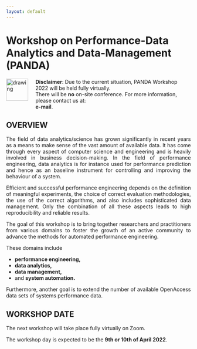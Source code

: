 ```yaml
---
layout: default
---
```

<h1><b>Workshop on Performance-Data Analytics and Data-Management</b> (PANDA) </h1>
<img src="https://cdn.pixabay.com/photo/2017/03/08/14/20/flat-2126885_1280.png" alt="drawing" width="60" ALIGN="left" style="margin-right: 20px; margin-bottom: 20px"/> 

<b>Disclaimer</b>: Due to the current situation, PANDA Workshop 2022 will be held fully virtually. <br style="line-height:10px">
There will be <b>no</b> on-site conference. For more information, please contact us at:  
<b>e-mail</b>.

<h2><b>OVERVIEW</b></h2>
<p style="text-align: justify;">The field of data analytics/science has grown significantly in recent years as a means to make sense of the vast amount of available data. It has come through every aspect of computer science and engineering and is heavily involved in business decision-making. In the field of performance engineering, data analytics is for instance used for performance prediction and hence as an baseline instrument for controlling and improving the behaviour of a system.</p> 
<p style="text-align: justify;">Efficient and successful performance engineering depends on the definition of meaningful experiments, the choice of correct evaluation methodologies, the use of the correct algorithms, and also includes sophisticated data management. Only the combination of all these aspects leads to high reproducibility and reliable results.</p>

<p style="text-align: justify;">The goal of this workshop is to bring together researchers and practitioners from various domains to foster the growth of an active community to advance the methods for automated performance engineering. </p>
    
<p >These domains include 
<ul>
<li><b>performance engineering,</b></li>
<li><b>data analytics,</b></li>
<li><b>data management,</b></li>
<li>and <b>system automation.</b></li>

</ul>
</p>
    
<p style="text-align: justify;">Furthermore, another goal is to extend the number of available OpenAccess data sets of systems performance data.</p>

<h2><b>WORKSHOP DATE</b></h2>

The next workshop will take place fully virtually on Zoom. 
<p>The workshop day is expected to be the <b>9th or 10th of April 2022</b>.</p>
